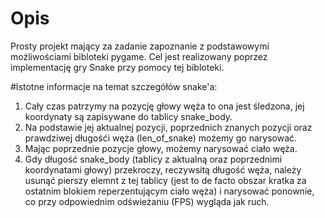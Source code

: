 # Opis
Prosty projekt mający za zadanie zapoznanie z podstawowymi możliwościami bibloteki pygame.
Cel jest realizowany poprzez implementację gry Snake przy pomocy tej bibloteki.


#Istotne informacje na temat szczegółów snake'a:

1) Cały czas patrzymy na pozycję głowy węża to ona jest śledzona, jej koordynaty są zapisywane do tablicy snake_body.
2) Na podstawie jej aktualnej pozycji, poprzednich znanych pozycji oraz prawdziwej długośći węża (len_of_snake) możemy go narysować.
3) Mając poprzednie pozycje głowy, możemy narysować ciało węża.
4) Gdy długość snake_body (tablicy z aktualną oraz poprzednimi koordynatami głowy) przekroczy, reczywsitą długość węża,
należy usunąć pierszy elemnt z tej tablicy (jest to de facto obszar kratka za ostatnim blokiem reperzentującym ciało
węża) i narysować ponownie, co przy odpowiednim odświeżaniu (FPS) wygląda jak ruch.
